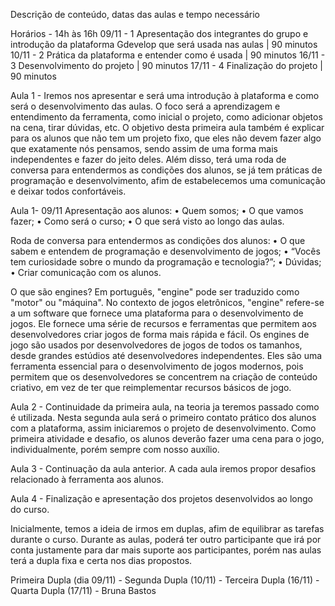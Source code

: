 Descrição de conteúdo, datas das aulas e tempo necessário

Horários - 14h às 16h 
09/11 - 1 Apresentação dos integrantes do grupo e introdução da plataforma Gdevelop que será usada nas aulas | 90 minutos 
10/11 - 2 Prática da plataforma e entender como é usada | 90 minutos 
16/11 - 3 Desenvolvimento do projeto | 90 minutos 
17/11 - 4 Finalização do projeto | 90 minutos 

Aula 1 - Iremos nos apresentar e será uma introdução à plataforma e como será o desenvolvimento das aulas. O foco será a aprendizagem e entendimento da ferramenta, como inicial o projeto, como adicionar objetos na cena, tirar dúvidas, etc. O objetivo desta primeira aula também é explicar para os alunos que não tem um projeto fixo, que eles não devem fazer algo que exatamente nós pensamos, sendo assim de uma forma mais independentes e fazer do jeito deles. Além disso, terá uma roda de conversa para entendermos as condições dos alunos, se já tem práticas de programação e desenvolvimento, afim de estabelecemos uma comunicação e deixar todos confortáveis. 

Aula 1- 09/11 
Apresentação aos alunos:
•	Quem somos;
•	O que vamos fazer;
•	Como será o curso;
•	O que será visto ao longo das aulas.

Roda de conversa para entendermos as condições dos alunos:
•	O que sabem e entendem de programação e desenvolvimento de jogos;
•	“Vocês tem curiosidade sobre o mundo da programação e tecnologia?”;
•	Dúvidas;
•	Criar comunicação com os alunos.

O que são engines? Em português, "engine" pode ser traduzido como "motor" ou "máquina". No contexto de jogos eletrônicos, "engine" refere-se a um software que fornece uma plataforma para o desenvolvimento de jogos. Ele fornece uma série de recursos e ferramentas que permitem aos desenvolvedores criar jogos de forma mais rápida e fácil.
Os engines de jogo são usados por desenvolvedores de jogos de todos os tamanhos, desde grandes estúdios até desenvolvedores independentes. Eles são uma ferramenta essencial para o desenvolvimento de jogos modernos, pois permitem que os desenvolvedores se concentrem na criação de conteúdo criativo, em vez de ter que reimplementar recursos básicos de jogo.

Aula 2 - Continuidade da primeira aula, na teoria ja teremos passado como é utilizada. Nesta segunda aula será o primeiro contato prático dos alunos com a plataforma, assim iniciaremos o projeto de desenvolvimento. Como primeira atividade e desafio, os alunos deverão fazer uma cena para o jogo, individualmente, porém sempre com nosso auxílio. 

Aula 3 - Continuação da aula anterior. A cada aula iremos propor desafios relacionado à ferramenta aos alunos. 

Aula 4 - Finalização e apresentação dos projetos desenvolvidos ao longo do curso.

Inicialmente, temos a ideia de irmos em duplas, afim de equilibrar as tarefas durante o curso. Durante as aulas, poderá ter outro participante que irá por conta justamente para dar mais suporte aos participantes, porém nas aulas terá a dupla fixa e certa nos dias propostos. 

Primeira Dupla (dia 09/11) -
Segunda Dupla (10/11) -
Terceira Dupla (16/11) -
Quarta Dupla (17/11) - Bruna Bastos

